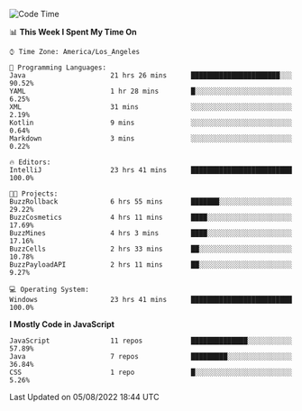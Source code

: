 <!--START_SECTION:waka-->
![Code Time](http://img.shields.io/badge/Code%20Time-0-blue)

📊 **This Week I Spent My Time On** 

```text
⌚︎ Time Zone: America/Los_Angeles

💬 Programming Languages: 
Java                     21 hrs 26 mins      ██████████████████████░░░   90.52% 
YAML                     1 hr 28 mins        █░░░░░░░░░░░░░░░░░░░░░░░░   6.25% 
XML                      31 mins             ░░░░░░░░░░░░░░░░░░░░░░░░░   2.19% 
Kotlin                   9 mins              ░░░░░░░░░░░░░░░░░░░░░░░░░   0.64% 
Markdown                 3 mins              ░░░░░░░░░░░░░░░░░░░░░░░░░   0.22%

🔥 Editors: 
IntelliJ                 23 hrs 41 mins      █████████████████████████   100.0%

🐱‍💻 Projects: 
BuzzRollback             6 hrs 55 mins       ███████░░░░░░░░░░░░░░░░░░   29.22% 
BuzzCosmetics            4 hrs 11 mins       ████░░░░░░░░░░░░░░░░░░░░░   17.69% 
BuzzMines                4 hrs 3 mins        ████░░░░░░░░░░░░░░░░░░░░░   17.16% 
BuzzCells                2 hrs 33 mins       ██░░░░░░░░░░░░░░░░░░░░░░░   10.78% 
BuzzPayloadAPI           2 hrs 11 mins       ██░░░░░░░░░░░░░░░░░░░░░░░   9.27%

💻 Operating System: 
Windows                  23 hrs 41 mins      █████████████████████████   100.0%

```

**I Mostly Code in JavaScript** 

```text
JavaScript               11 repos            ██████████████░░░░░░░░░░░   57.89% 
Java                     7 repos             █████████░░░░░░░░░░░░░░░░   36.84% 
CSS                      1 repo              █░░░░░░░░░░░░░░░░░░░░░░░░   5.26%

```



 Last Updated on 05/08/2022 18:44 UTC
<!--END_SECTION:waka-->
